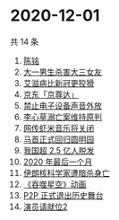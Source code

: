# 2020-12-01

共 14 条

<!-- BEGIN ZHIHUSEARCH -->
<!-- 最后更新时间 Tue Dec 01 2020 13:05:57 GMT+0800 (CST) -->
1. [陈铭](https://www.zhihu.com/search?q=陈铭)
1. [大一男生杀害大三女友](https://www.zhihu.com/search?q=锦江学院)
1. [艾滋病比新冠更狡猾](https://www.zhihu.com/search?q=艾滋病)
1. [京东「京尊达」](https://www.zhihu.com/search?q=京尊达)
1. [禁止电子设备声音外放](https://www.zhihu.com/search?q=上海地铁)
1. [李心草溺亡案维持原判](https://www.zhihu.com/search?q=李心草)
1. [网传虾米音乐将关闭](https://www.zhihu.com/search?q=虾米音乐)
1. [马首正式回归圆明园](https://www.zhihu.com/search?q=马首)
1. [我国超 2.5 亿人脱发](https://www.zhihu.com/search?q=脱发)
1. [2020 年最后一个月](https://www.zhihu.com/search?q=十二月)
1. [伊朗核科学家遭暗杀身亡](https://www.zhihu.com/search?q=伊朗核科学家)
1. [《吞噬星空》动画](https://www.zhihu.com/search?q=吞噬星空)
1. [P2P 正式退出历史舞台](https://www.zhihu.com/search?q=P2P)
1. [演员请就位2](https://www.zhihu.com/search?q=演员请就位2)
<!-- END ZHIHUSEARCH -->
